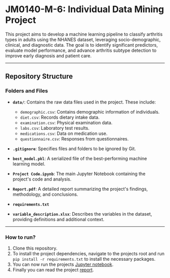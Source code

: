 # JM0140-M-6: Individual Data Mining Project

This project aims to develop a machine learning pipeline to classify arthritis types in adults using the NHANES dataset, leveraging socio-demographic, clinical, and diagnostic data. The goal is to identify significant predictors, evaluate model performance, and advance arthritis subtype detection to improve early diagnosis and patient care.

---

## Repository Structure

### Folders and Files

- **`data/`**: Contains the raw data files used in the project. These include:

  - `demographic.csv`: Contains demographic information of individuals.
  - `diet.csv`: Records dietary intake data.
  - `examination.csv`: Physical examination data.
  - `labs.csv`: Laboratory test results.
  - `medications.csv`: Data on medication use.
  - `questionnaire.csv`: Responses from questionnaires.

- **`.gitignore`**: Specifies files and folders to be ignored by Git.

- **`best_model.pkl`**: A serialized file of the best-performing machine learning model.

- **`Project Code.ipynb`**: The main Jupyter Notebook containing the project's code and analysis.

- **`Report.pdf`**: A detailed report summarizing the project's findings, methodology, and conclusions.

- **`requirements.txt`**

- **`variable_description.xlsx`**: Describes the variables in the dataset, providing definitions and additional context.

---

### How to run?

1. Clone this repository.
2. To install the project dependencies, navigate to the projects root and run `pip install -r requirements.txt` to install the necessary packages.
3. You can now run the projects [Jupyter notebook](<Project Code.ipynb>).
4. Finally you can read the project [report](Report.pdf).
